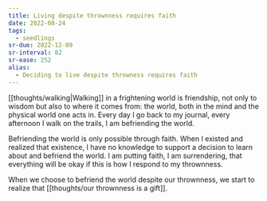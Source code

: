 ```yaml
---
title: Living despite thrownness requires faith
date: 2022-08-24
tags:
  - seedlings
sr-due: 2022-12-09
sr-interval: 82
sr-ease: 252
alias:
  - Deciding to live despite throwness requires faith
---
```

[[thoughts/walking|Walking]] in a frightening world is friendship, not only to wisdom but also to where it comes from: the world, both in the mind and the physical world one acts in. Every day I go back to my journal, every afternoon I walk on the trails, I am befriending the world.

Befriending the world is only possible through faith. When I existed and realized that existence, I have no knowledge to support a decision to learn about and befriend the world. I am putting faith, I am surrendering, that everything will be okay if this is how I respond to my thrownness.

When we choose to befriend the world despite our thrownness, we start to realize that [[thoughts/our thrownness is a gift]].